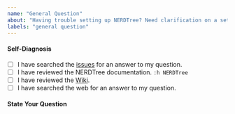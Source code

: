 ```yaml
---
name: "General Question"
about: "Having trouble setting up NERDTree? Need clarification on a setting? Ask your question here."
labels: "general question"
---
```

<!--
Attention! Please Read!

Please fill out ALL the information below so that the issue can be fully
understood. Omitting information will delay the resolution of your issue. It
will be labeled "Needs More Info", and may be closed until there is enough
information.

Keep in mind that others may have the same question in the future. The better
your information, the more likely they'll be able to help themselves.
-->
#### Self-Diagnosis
<!-- Check the boxes after creating the issue, or use [x]. -->
- [ ] I have searched the [issues](https://github.com/scrooloose/nerdtree/issues) for an answer to my question.
- [ ] I have reviewed the NERDTree documentation. `:h NERDTree`
- [ ] I have reviewed the [Wiki](https://github.com/scrooloose/nerdtree/wiki).
- [ ] I have searched the web for an answer to my question.

#### State Your Question

